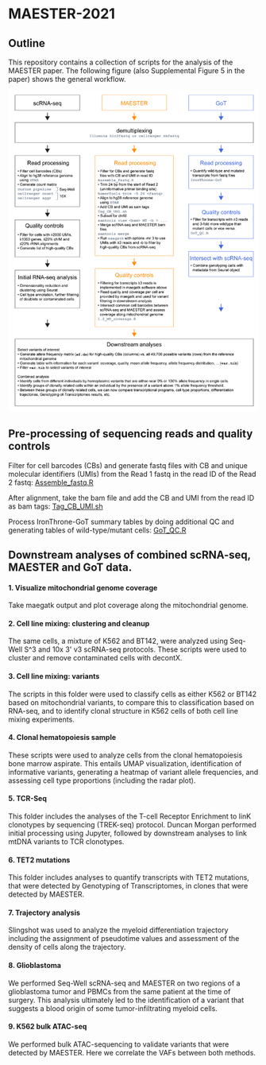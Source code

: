 # MAESTER-2021

## Outline
This repository contains a collection of scripts for the analysis of the MAESTER paper. The following figure (also Supplemental Figure 5 in the paper) shows the general workflow.

![outline](Auxiliary_files/Figure_S5_pipelines.png)



## Pre-processing of sequencing reads and quality controls

Filter for cell barcodes (CBs) and generate fastq files with CB and unique molecular identifiers (UMIs) from the Read 1 fastq in the read ID of the Read 2 fastq:
[Assemble_fastq.R](Pre-processing/Assemble_fastq.R)

After alignment, take the bam file and add the CB and UMI from the read ID as bam tags:
[Tag_CB_UMI.sh](Pre-processing/Tag_CB_UMI.sh)

Process IronThrone-GoT summary tables by doing additional QC and generating tables of wild-type/mutant cells:
[GoT_QC.R](Pre-processing/GoT_QC.R)



## Downstream analyses of combined scRNA-seq, MAESTER and GoT data.

#### 1. Visualize mitochondrial genome coverage
Take maegatk output and plot coverage along the mitochondrial genome.

#### 2. Cell line mixing: clustering and cleanup
The same cells, a mixture of K562 and BT142, were analyzed using Seq-Well S^3 and 10x 3' v3 scRNA-seq protocols. These scripts were used to cluster and remove contaminated cells with decontX.

#### 3. Cell line mixing: variants
The scripts in this folder were used to classify cells as either K562 or BT142 based on mitochondrial variants, to compare this to classification based on RNA-seq, and to identify clonal structure in K562 cells of both cell line mixing experiments.

#### 4. Clonal hematopoiesis sample
These scripts were used to analyze cells from the clonal hematopoiesis bone marrow aspirate. This entails UMAP visualization, identification of informative variants, generating a heatmap of variant allele frequencies, and assessing cell type proportions (including the radar plot).

#### 5. TCR-Seq
This folder includes the analyses of the T-cell Receptor Enrichment to linK clonotypes by sequencing (TREK-seq) protocol. Duncan Morgan performed initial processing using Jupyter, followed by downstream analyses to link mtDNA variants to TCR clonotypes.

#### 6. TET2 mutations
This folder includes analyses to quantify transcripts with TET2 mutations, that were detected by Genotyping of Transcriptomes, in clones that were detected by MAESTER.

#### 7. Trajectory analysis
Slingshot was used to analyze the myeloid differentiation trajectory including the assignment of pseudotime values and assessment of the density of cells along the trajectory.

#### 8. Glioblastoma
We performed Seq-Well scRNA-seq and MAESTER on two regions of a glioblastoma tumor and PBMCs from the same patient at the time of surgery. This analysis ultimately led to the identification of a variant that suggests a blood origin of some tumor-infiltrating myeloid cells.

#### 9. K562 bulk ATAC-seq
We performed bulk ATAC-sequencing to validate variants that were detected by MAESTER. Here we correlate the VAFs between both methods.




